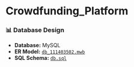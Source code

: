 # Crowdfunding_Platform

### 📊 Database Design
- **Database:** MySQL
- **ER Model:** [`db_111403502.mwb`](db_111403502.mwb)
- **SQL Schema:** [`db.sql`](db.sql)
